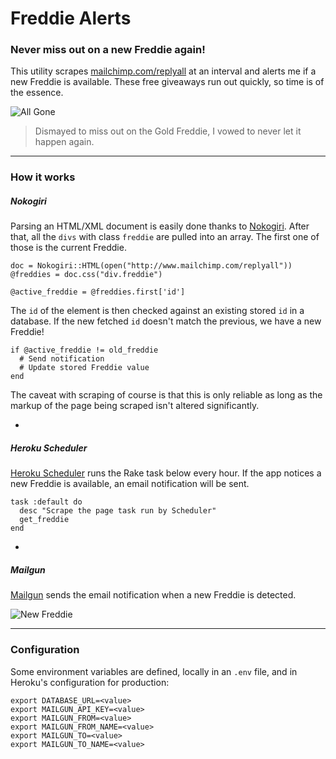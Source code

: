 # Freddie Alerts
### Never miss out on a new Freddie again!

This utility scrapes [mailchimp.com/replyall](http://mailchimp.com/replyall/) at an interval and alerts me if a new Freddie is available. These free giveaways run out quickly, so time is of the essence.

![All Gone](https://dl.dropboxusercontent.com/u/7583033/github/all_gone.png)

> Dismayed to miss out on the Gold Freddie, I vowed to never let it happen again.

---

### How it works

##### Nokogiri

Parsing an HTML/XML document is easily done thanks to [Nokogiri](http://www.nokogiri.org/). After that, all the `divs` with class `freddie` are pulled into an array. The first one of those is the current Freddie.

```
doc = Nokogiri::HTML(open("http://www.mailchimp.com/replyall"))
@freddies = doc.css("div.freddie")

@active_freddie = @freddies.first['id']
```

The `id` of the element is then checked against an existing stored `id` in a database. If the new fetched `id` doesn't match the previous, we have a new Freddie!

```
if @active_freddie != old_freddie
  # Send notification
  # Update stored Freddie value
end
```

The caveat with scraping of course is that this is only reliable as long as the markup of the page being scraped isn't altered significantly.

-

##### Heroku Scheduler

[Heroku Scheduler](https://elements.heroku.com/addons/scheduler) runs the Rake task below every hour. If the app notices a new Freddie is available, an email notification will be sent.

```
task :default do
  desc "Scrape the page task run by Scheduler"
  get_freddie
end
```

-

##### Mailgun

[Mailgun](https://elements.heroku.com/addons/mailgun) sends the email notification when a new Freddie is detected.

![New Freddie](https://dl.dropboxusercontent.com/u/7583033/github/mailgun_notification.png)

---

### Configuration

Some environment variables are defined, locally in an `.env` file, and in Heroku's configuration for production:

```
export DATABASE_URL=<value>
export MAILGUN_API_KEY=<value>
export MAILGUN_FROM=<value>
export MAILGUN_FROM_NAME=<value>
export MAILGUN_TO=<value>
export MAILGUN_TO_NAME=<value>
```
